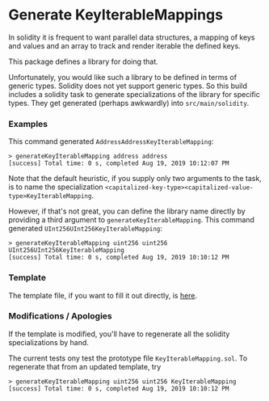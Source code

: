 # Generate KeyIterableMappings

In solidity it is frequent to want parallel data structures, a mapping of keys and values and an
array to track and render iterable the defined keys.

This package defines a library for doing that.

Unfortunately, you would like such a library to be defined in terms of generic types. Solidity does
not yet support generic types. So this build includes a solidity task to generate specializations of
the library for specific types. They get generated (perhaps awkwardly) into `src/main/solidity`.

### Examples

This command generated `AddressAddressKeyIterableMapping`:

```
> generateKeyIterableMapping address address
[success] Total time: 0 s, completed Aug 19, 2019 10:12:07 PM
```


Note that the default heuristic, if you supply only two arguments to the task, is to name
the specialization `<capitalized-key-type><capitalized-value-type>KeyIterableMapping`.

However, if that's not great, you can define the library name directly by providing a third
argument to `generateKeyIterableMapping`. This command generated `UInt256UInt256KeyIterableMapping`:

```
> generateKeyIterableMapping uint256 uint256 UInt256UInt256KeyIterableMapping
[success] Total time: 0 s, completed Aug 19, 2019 10:10:12 PM
```

### Template

The template file, if you want to fill it out directly, is [here](project/src/main/resources/template.sol).

### Modifications / Apologies

If the template is modified, you'll have to regenerate all the solidity specializations by hand.

The current tests ony test the prototype file `KeyIterableMapping.sol`. To regenerate that from an updated template, try

```
> generateKeyIterableMapping uint256 uint256 KeyIterableMapping
[success] Total time: 0 s, completed Aug 19, 2019 10:10:12 PM
```

